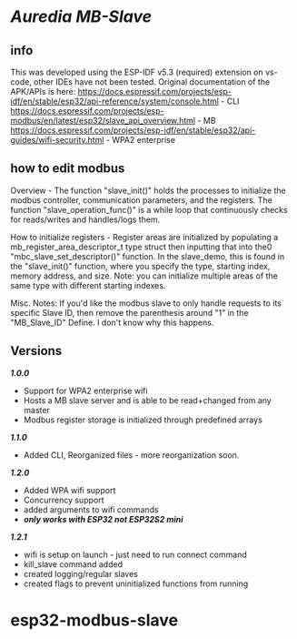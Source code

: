 # _Auredia MB-Slave_

## info
This was developed using the ESP-IDF v5.3 (required) extension on vs-code, other IDEs have not been tested.
Original documentation of the APK/APIs is here:
https://docs.espressif.com/projects/esp-idf/en/stable/esp32/api-reference/system/console.html - CLI
https://docs.espressif.com/projects/esp-modbus/en/latest/esp32/slave_api_overview.html - MB
https://docs.espressif.com/projects/esp-idf/en/stable/esp32/api-guides/wifi-security.html - WPA2 enterprise

## how to edit modbus
Overview - 
  The function "slave_init()" holds the processes to initialize the modbus controller, communication parameters, and the registers.
  The function "slave_operation_func()" is a while loop that continuously checks for reads/writes and handles/logs them.

How to initialize registers - 
  Register areas are initialized by populating a mb_register_area_descriptor_t type struct then inputting that into the0 "mbc_slave_set_descriptor()" function.
  In the slave_demo, this is found in the "slave_init()" function, where you specify the type, starting index, memory address, and size.
  Note: you can initialize multiple areas of the same type with different starting indexes.
  
Misc. Notes:
  If you'd like the modbus slave to only handle requests to its specific Slave ID, then remove the parenthesis around "1" in the "MB_Slave_ID" Define. I don't know why this happens.

## Versions
  ***1.0.0***
 - Support for WPA2 enterprise wifi
 - Hosts a MB slave server and is able to be read+changed from any master
 - Modbus register storage is initialized through predefined arrays
   
  ***1.1.0***
 - Added CLI, Reorganized files - more reorganization soon.
   
  ***1.2.0***
 - Added WPA wifi support
 - Concurrency support
 - added arguments to wifi commands
 - ***only works with ESP32 not ESP32S2 mini***
   
  ***1.2.1***
 - wifi is setup on launch - just need to run connect command
 - kill_slave command added
 - created logging/regular slaves
 - created flags to prevent uninitialized functions from running


# esp32-modbus-slave
